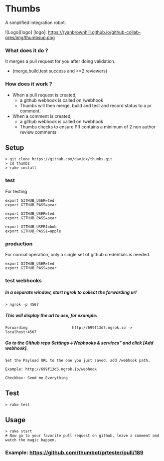 # Thumbs

A simplified integration robot.

![Logo][logo]
[logo]: https://ryanbrownhill.github.io/github-collab-pres/img/thumbsup.png

### What does it do ?

It merges a pull request for you after doing validation.
 
 * (merge,build,test success and >=2 reviewers)

### How does it work ?

* When a pull request is created, 
    * a github webhook is called on /webhook
    * Thumbs will then merge, build and test and record status to a pr comment.
* When a comment is created,
    * a github webhook is called on /webhook
    * Thumbs checks to ensure PR contains a minimum of 2 non author review comments


## Setup

```
> git clone https://github.com/davidx/thumbs.git
> cd thumbs
> rake install
```
### test
For testing 
```
export GITHUB_USER=ted
export GITHUB_PASS=pear

export GITHUB_USER=ted
export GITHUB_PASS=pear

export GITHUB_USER1=bob
export GITHUB_PASS1=apple
```
### production
For normal operation, only a single set of github credentials is needed.
```
export GITHUB_USER=ted
export GITHUB_PASS=pear
```

### test webhooks 
##### In a separate window, start ngrok to collect the forwarding url
```
> ngrok -p 4567
```
##### This will display the url to use, for example:
```
Forwarding                    http://699f13d5.ngrok.io -> localhost:4567        
```

##### Go to the Github repo Settings->Webhooks & services" and click [Add webhook].
    Set the Payload URL to the one you just saved. add /webhook path. 

    Example: http://699f13d5.ngrok.io/webhook

    Checkbox: Send me Everything

## Test
```
> rake test
```
## Usage

```
> rake start
# Now go to your favorite pull request on github, leave a comment and watch the magic happen.
```

### Example: https://github.com/thumbot/prtester/pull/189



